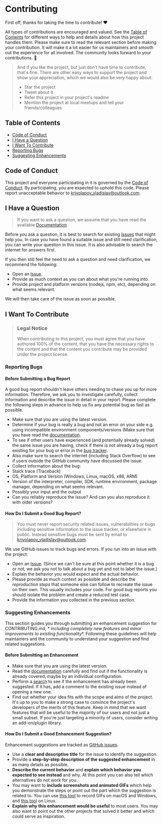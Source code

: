 # Contributing

First off, thanks for taking the time to contribute! ❤️

All types of contributions are encouraged and valued. See
the [Table of Contents](#table-of-contents) for different ways to help and details about how this
project handles them. Please make sure to read the relevant section before making your contribution.
It will make it a lot easier for us maintainers and smooth out the experience for all involved. The
community looks forward to your contributions. 🎉

> And if you like the project, but just don't have time to contribute, that's fine. There are other
> easy ways to support the project and show your appreciation, which we would also be very happy
> about:
> - Star the project
> - Tweet about it
> - Refer this project in your project's readme
> - Mention the project at local meetups and tell your friends/colleagues

## Table of Contents

- [Code of Conduct](#code-of-conduct)
- [I Have a Question](#i-have-a-question)
- [I Want To Contribute](#i-want-to-contribute)
- [Reporting Bugs](#reporting-bugs)
- [Suggesting Enhancements](#suggesting-enhancements)

## Code of Conduct

This project and everyone participating in it is governed by the
[Code of Conduct](https://github.com/nell-shark/steam-critic/blob/main/CODE_OF_CONDUCT.md).
By participating, you are expected to uphold this code. Please report unacceptable behavior
to <krivolapov_vladislav@outlook.com>.

## I Have a Question

> If you want to ask a question, we assume that you have read the
> available [Documentation](https://github.com/nell-shark/steam-critic).

Before you ask a question, it is best to search for
existing [Issues](https://github.com/nell-shark/steam-critic/issues) that might help you. In case
you have found a suitable issue and still need clarification, you can write your question in this
issue. It is also advisable to search the internet for answers first.

If you then still feel the need to ask a question and need clarification, we recommend the
following:

- Open an [Issue](https://github.com/nell-shark/steam-critic/issues/new).
- Provide as much context as you can about what you're running into.
- Provide project and platform versions (nodejs, npm, etc), depending on what seems relevant.

We will then take care of the issue as soon as possible.

## I Want To Contribute

> ### Legal Notice
> When contributing to this project, you must agree that you have authored 100% of the content, that
> you have the necessary rights to the content and that the content you contribute may be provided
> under the project license.

### Reporting Bugs

#### Before Submitting a Bug Report

A good bug report shouldn't leave others needing to chase you up for more information. Therefore, we
ask you to investigate carefully, collect information and describe the issue in detail in your
report. Please complete the following steps in advance to help us fix any potential bug as fast as
possible.

- Make sure that you are using the latest version.
- Determine if your bug is really a bug and not an error on your side e.g. using incompatible
  environment components/versions (Make sure that you have read
  the [documentation](https://github.com/nell-shark/steam-critic).
- To see if other users have experienced (and potentially already solved) the same issue you are
  having, check if there is not already a bug report existing for your bug or error in
  the [bug tracker](https://github.com/nell-shark/steam-critic/issues?q=label%3Abug).
- Also make sure to search the internet (including Stack Overflow) to see if users outside the
  GitHub community have discussed the issue.
- Collect information about the bug:
- Stack trace (Traceback)
- OS, Platform and Version (Windows, Linux, macOS, x86, ARM)
- Version of the interpreter, compiler, SDK, runtime environment, package manager, depending on what
  seems relevant.
- Possibly your input and the output
- Can you reliably reproduce the issue? And can you also reproduce it with older versions?

#### How Do I Submit a Good Bug Report?

> You must never report security related issues, vulnerabilities or bugs including sensitive
> information to the issue tracker, or elsewhere in public. Instead sensitive bugs must be sent by
> email to <krivolapov_vladislav@outlook.com>.


We use GitHub issues to track bugs and errors. If you run into an issue with the project:

- Open an [Issue](https://github.com/nell-shark/steam-critic/issues/new). (Since we can't be sure at
  this point whether it is a bug or not, we ask you not to talk about a bug yet and not to label the
  issue.)
- Explain the behavior you would expect and the actual behavior.
- Please provide as much context as possible and describe the *reproduction steps* that someone else
  can follow to recreate the issue on their own. This usually includes your code. For good bug
  reports you should isolate the problem and create a reduced test case.
- Provide the information you collected in the previous section.

### Suggesting Enhancements

This section guides you through submitting an enhancement suggestion for CONTRIBUTING.md, *
*including completely new features and minor improvements to existing functionality**. Following
these guidelines will help maintainers and the community to understand your suggestion and find
related suggestions.

#### Before Submitting an Enhancement

- Make sure that you are using the latest version.
- Read the [documentation](https://github.com/nell-shark/steam-critic) carefully and find out if the
  functionality is already covered, maybe by an individual configuration.
- Perform a [search](https://github.com/nell-shark/steam-critic/issues) to see if the enhancement
  has already been suggested. If it has, add a comment to the existing issue instead of opening a
  new one.
- Find out whether your idea fits with the scope and aims of the project. It's up to you to make a
  strong case to convince the project's developers of the merits of this feature. Keep in mind that
  we want features that will be useful to the majority of our users and not just a small subset. If
  you're just targeting a minority of users, consider writing an add-on/plugin library.

#### How Do I Submit a Good Enhancement Suggestion?

Enhancement suggestions are tracked
as [GitHub issues](https://github.com/nell-shark/steam-critic/issues).

- Use a **clear and descriptive title** for the issue to identify the suggestion.
- Provide a **step-by-step description of the suggested enhancement** in as many details as
  possible.
- **Describe the current behavior** and **explain which behavior you expected to see instead** and
  why. At this point you can also tell which alternatives do not work for you.
- You may want to **include screenshots and animated GIFs** which help you demonstrate the steps or
  point out the part which the suggestion is related to. You can
  use [this tool](https://www.cockos.com/licecap/) to record GIFs on macOS and Windows,
  and [this tool](https://github.com/colinkeenan/silentcast) on Linux.
- **Explain why this enhancement would be useful** to most users. You may also want to point out the
  other projects that solved it better and which could serve as inspiration.
